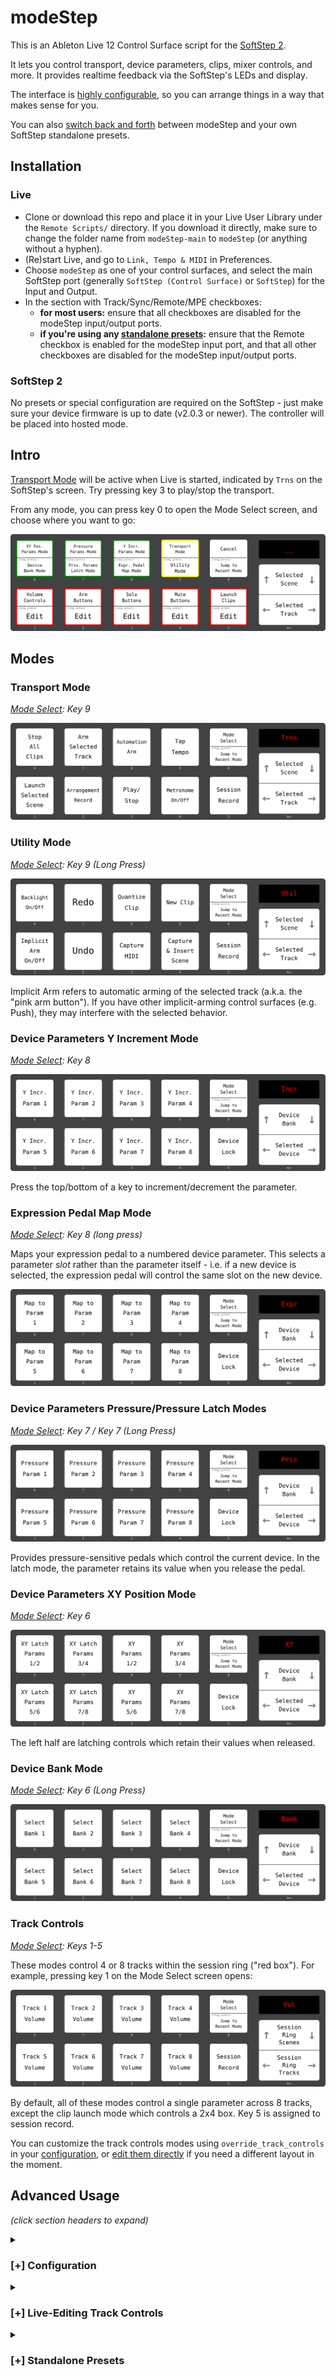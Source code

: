 # modeStep

This is an Ableton Live 12 Control Surface script for the [SoftStep
2](https://www.keithmcmillen.com/products/softstep/).

It lets you control transport, device parameters, clips, mixer
controls, and more. It provides realtime feedback via the SoftStep's
LEDs and display.

The interface is [highly configurable](#python-configuration), so you
can arrange things in a way that makes sense for you.

You can also [switch back and forth](#standalone-presets) between
modeStep and your own SoftStep standalone presets.

## Installation

### Live

- Clone or download this repo and place it in your Live User Library
  under the `Remote Scripts/` directory. If you download it directly,
  make sure to change the folder name from `modeStep-main` to
  `modeStep` (or anything without a hyphen).
- (Re)start Live, and go to `Link, Tempo & MIDI` in Preferences.
- Choose `modeStep` as one of your control surfaces, and select the
  main SoftStep port (generally `SoftStep (Control Surface)` or
  `SoftStep`) for the Input and Output.
- In the section with Track/Sync/Remote/MPE checkboxes:
  - **for most users:** ensure that all checkboxes are disabled
    for the modeStep input/output ports.
  - **if you're using any [standalone presets](#standalone-presets):**
    ensure that the Remote checkbox is enabled for the modeStep input port,
    and that all other checkboxes are disabled for the modeStep input/output
    ports.

### SoftStep 2

No presets or special configuration are required on the SoftStep -
just make sure your device firmware is up to date (v2.0.3 or newer).
The controller will be placed into hosted mode.

## Intro

[Transport Mode](#transport-mode) will be active when Live is started,
indicated by `Trns` on the SoftStep's screen. Try pressing key 3 to
play/stop the transport.

<a name='mode-select'></a>From any mode, you can press key 0 to open 
the Mode Select screen, and choose where you want to go:

![mode select diagram](img/mode-select.svg)

## <a name='modes'/>Modes

### <a name='transport-mode'/>Transport Mode

_[Mode Select](#mode-select): Key 9_

![transport mode diagram](img/transport-mode.svg)

### <a name='utility-mode'/>Utility Mode

_[Mode Select](#mode-select): Key 9 (Long Press)_

![utility mode diagram](img/utility-mode.svg)

Implicit Arm refers to automatic arming of the selected track
(a.k.a. the "pink arm button"). If you have other implicit-arming
control surfaces (e.g. Push), they may interfere with the selected
behavior.

### <a name='device-parameters-increment-mode'/>Device Parameters Y Increment Mode

_[Mode Select](#mode-select): Key 8_

![device parameters increment mode diagram](img/device-parameters-increment-mode.svg)

Press the top/bottom of a key to increment/decrement the parameter.

### Expression Pedal Map Mode

_[Mode Select](#mode-select): Key 8 (long press)_

Maps your expression pedal to a numbered device parameter. This
selects a parameter _slot_ rather than the parameter itself - i.e. if
a new device is selected, the expression pedal will control the same
slot on the new device.

![expression pedal map mode diagram](img/expression-pedal-map-mode.svg)

### <a name='device-parameters-pressure-mode'/>Device Parameters Pressure/Pressure Latch Modes

_[Mode Select](#mode-select): Key 7 / Key 7 (Long Press)_

![device parameters pressure mode diagram](img/device-parameters-pressure-mode.svg)

Provides pressure-sensitive pedals which control the current
device. In the latch mode, the parameter retains its value when you
release the pedal.

### Device Parameters XY Position Mode

_[Mode Select](#mode-select): Key 6_

![device parametrs xy mode diagram](img/device-parameters-xy-mode.svg)

The left half are latching controls which retain their values when
released.

### Device Bank Mode

_[Mode Select](#mode-select): Key 6 (Long Press)_

![device bank mode diagram](img/device-bank-mode.svg)

### <a name='track-controls'/>Track Controls

_[Mode Select](#mode-select): Keys 1-5_

These modes control 4 or 8 tracks within the session ring ("red
box"). For example, pressing key 1 on the Mode Select screen opens:

![track_volume mode diagram](img/track-volume-mode.svg)

By default, all of these modes control a single parameter across 8
tracks, except the clip launch mode which controls a 2x4 box. Key 5 is
assigned to session record.

You can customize the track controls modes using
`override_track_controls` in your
[configuration](#python-configuration), or [edit them 
directly](#editing-track-controls) if you need a different layout 
in the moment.

## Advanced Usage

_(click section headers to expand)_

<details>

<summary><a name='python-configuration'/><h3>[+] Configuration</h3></summary>

You can customize modeStep by creating a file called `user.py` in this
directory.

See [configuration.py](control_surface/configuration.py) for a full
list and description of available options, and
[types.py](control_surface/types.py) for valid values for mode names
and other literals. For example:

```python
# user.py
from .control_surface.configuration import Configuration, override_nav

configuration = Configuration(
    initial_mode="track_controls_5",
    key_safety_strategy="single_key",
    override_elements: {
        "transport": [
            override_nav(horizontal="session_ring_tracks", vertical="session_ring_scenes")
        ]
    },
    # ...
)

```
#### Set-specific configuration

You can configure modeStep on a set-by-set basis by creating a clip
anywhere in the session view with a name like:

```text
ms={"initial_mode": "device_parameters_pressure"}
```

or:

```text
ms<{"initial_mode": "device_parameters_pressure"}
```

The part after `ms=` or `ms<` should be a valid JSON string, which
will be converted to parameters for the `Configuration`.

Using `ms=` will override all configuration from your `user.py`. `ms<`
will preserve configuration from `user.py`, but override any specified
fields.

Configuration is only loaded when a set is opened, so you'll need to
save and re-open the set after creating this clip. Triggering or
otherwise interacting with the clip doesn't do anything special.
</details>

<details>
<summary><a name='editing-track-controls' /><h3>[+] Live-Editing Track Controls</h3></summary>

You can modify track controls for the current session directly from
the SoftStep (for persistent changes, use the 
[configuration file](#python-configuration)). To do this, long-press 
one of keys 1-5 on the Mode Select screen. You'll be prompted to 
choose the control for the top row of pedals:

![configure preset diagram](img/edit-track-control.svg)

_See below for notes on action customization via key 5._

After selecting a control for the top row, you'll be prompted to
choose the control for the bottom row in the same way.

If you choose different controls for the top and bottom rows, you'll
have access to both controls across 4 tracks. The display will show
the first two letters from each control. For example, if you choose
**Solo** and **Arm**:

![solo/arm mode diagram](img/solo-arm-mode.svg)

If you choose the same control twice, you'll have access to 8
tracks. For example, if you choose **Mute** twice:

![mute mode diagram](img/mute-mode.svg)

#### Selecting the Key 5 Action

Key 5 is normally mapped to session record in track controls modes,
but this can be configured. Press key 5 from the top or bottom edit
screen to assign a different action. `1Act` (or similar) will appear on
the display, and you can press keys 1-9 to select an action. The
layout mirrors the [Transport Mode](#transport-mode) layout - so if
you want to map `Play/Stop`, for example, touch key 3.

Long-pressing does the same thing, but with actions from the [Utility
Mode](#utility-mode) layout.

#### Disabling Track Controls Modes

If you want to remove clutter from your Mode Select screen, press and
hold key 0 while editing a track controls mode to disable it. This
disables the corresponding LED on the mode select screen. You can
still reconfigure the mode by long-pressing the corresponding key on
the mode select screen.
</details>

<details>
<summary><a name='standalone-presets'/><h3>[+] Standalone Presets</h3></summary>

modeStep can put the SoftStep into standalone mode and load any
presets in your setlist.

This functionality needs to be configured manually in your
[`user.py`](#python-configuration) file by overriding one or more
buttons on the mode select screen:

```python
# user.py
from .control_surface.configuration import Configuration

configuration = new Configuration(
  # Map Mode Select button 5 to setlist programs 1/2 on short/long press.
  override_modes={5: ("standalone_1", "standalone_2")}
)
```

With this configuration, if you press key 5 on the Mode Select screen,
modeStep will place the hardware into standalone mode, send program
change 1, and relinquish control of the LEDs and display.

To get back to modeStep while in standalone mode, configure a button
in your preset with the `Foot On` source bound to `CC 80 (channel
1)`. Key 0 is recommended, to match the layout of other modes. As
usual, a short press will jump to the Mode Select screen, and a long
press will jump to the most-recent other mode.

All other MIDI messages will be ignored by modeStep while the
controller is in standalone mode. You can bind your controls using
normal MIDI mappings in Live. However, you should avoid using certain
CCs in your MIDI mappings:

- avoid `CCs 40-86 (channel 1)`, since the SoftStep uses these
  controls to send sensor data while in hosted mode.
- avoid `CCs 20-29, 40-42, 50-53, and 110-119 (any channel)`, since
  mapping these might cause Live to send feedback that interferes with
  the SoftStep's LEDs and display.

When using standalone presets, make sure that the `Remote` checkbox 
is enabled for the modeStep MIDI input in Live's settings.

_Note: if you're having issues with LED states being overwritten when
switching in and out of standalone mode, make sure to set a
`background_program` in your configuration._
</details>
